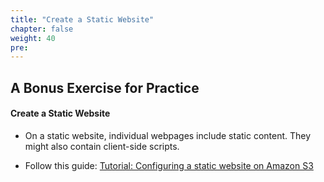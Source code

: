 ```yaml
---
title: "Create a Static Website"
chapter: false
weight: 40
pre:
---
```


## A Bonus Exercise for Practice

#### Create a Static Website
- On a static website, individual webpages include static content. They might also contain client-side scripts.

- Follow this guide:  [Tutorial: Configuring a static website on Amazon S3](https://docs.aws.amazon.com/AmazonS3/latest/userguide/HostingWebsiteOnS3Setup.html)
